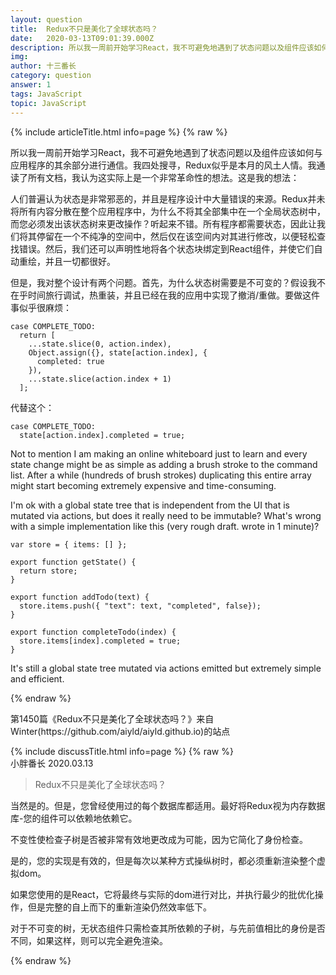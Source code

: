 ```yaml
---
layout: question
title:  Redux不只是美化了全球状态吗？
date:   2020-03-13T09:01:39.000Z
description: 所以我一周前开始学习React，我不可避免地遇到了状态问题以及组件应该如何与应用程序的其余部分进行通信。我四处搜寻，Redux似乎是本月的风土人情。我通读...
img: 
author: 十三番长
category: question
answer: 1
tags: JavaScript
topic: JavaScript
---
```

<div class="article-root">
  <div class="article">
    {% include articleTitle.html info=page %}
    {% raw %}
    <div class="article-content"><p><font style="vertical-align: inherit;"><font style="vertical-align: inherit;">所以我一周前开始学习React，我不可避免地遇到了状态问题以及组件应该如何与应用程序的其余部分进行通信。</font><font style="vertical-align: inherit;">我四处搜寻，Redux似乎是本月的风土人情。</font><font style="vertical-align: inherit;">我通读了所有文档，我认为这实际上是一个非常革命性的想法。</font><font style="vertical-align: inherit;">这是我的想法：</font></font></p>

<p><font style="vertical-align: inherit;"><font style="vertical-align: inherit;">人们普遍认为状态是非常邪恶的，并且是程序设计中大量错误的来源。</font><font style="vertical-align: inherit;">Redux并未将所有内容分散在整个应用程序中，为什么不将其全部集中在一个全局状态树中，而您必须发出该状态树来更改操作？</font><font style="vertical-align: inherit;">听起来不错。</font><font style="vertical-align: inherit;">所有程序都需要状态，因此让我们将其停留在一个不纯净的空间中，然后仅在该空间内对其进行修改，以便轻松查找错误。</font><font style="vertical-align: inherit;">然后，我们还可以声明性地将各个状态块绑定到React组件，并使它们自动重绘，并且一切都很好。</font></font></p>

<p><font style="vertical-align: inherit;"><font style="vertical-align: inherit;">但是，我对整个设计有两个问题。</font><font style="vertical-align: inherit;">首先，为什么状态树需要是不可变的？</font><font style="vertical-align: inherit;">假设我不在乎时间旅行调试，热重装，并且已经在我的应用中实现了撤消/重做。</font><font style="vertical-align: inherit;">要做这件事似乎很麻烦：</font></font></p>

<pre><code>case COMPLETE_TODO:<font></font>
  return [<font></font>
    ...state.slice(0, action.index),<font></font>
    Object.assign({}, state[action.index], {<font></font>
      completed: true<font></font>
    }),<font></font>
    ...state.slice(action.index + 1)<font></font>
  ];<font></font>
</code></pre>

<p><font style="vertical-align: inherit;"><font style="vertical-align: inherit;">代替这个：</font></font></p>

<pre><code>case COMPLETE_TODO:<font></font>
  state[action.index].completed = true;<font></font>
</code></pre>

<p>Not to mention I am making an online whiteboard just to learn and every state change might be as simple as adding a brush stroke to the command list. After a while (hundreds of brush strokes) duplicating this entire array might start becoming extremely expensive and time-consuming.</p>

<p>I'm ok with a global state tree that is independent from the UI that is mutated via actions, but does it really need to be immutable? What's wrong with a simple implementation like this (very rough draft. wrote in 1 minute)?</p>

<pre><code>var store = { items: [] };<font></font>
<font></font>
export function getState() {<font></font>
  return store;<font></font>
}<font></font>
<font></font>
export function addTodo(text) {<font></font>
  store.items.push({ "text": text, "completed", false});<font></font>
}<font></font>
<font></font>
export function completeTodo(index) {<font></font>
  store.items[index].completed = true;<font></font>
}<font></font>
</code></pre>

<p>It's still a global state tree mutated via actions emitted but extremely simple and efficient.</p></div>
    {% endraw %}
  </div>
  <p class="winter_mark">第1450篇《Redux不只是美化了全球状态吗？》来自Winter(https://github.com/aiyld/aiyld.github.io)的站点</p>
  <div class="discuss-wrapper">
    {% include discussTitle.html info=page %}
    {% raw %}
    <div class="discuss-list">
    <div class="discuss-item">
        <div class="discuss-parent">
          <div class="discuss-meta">
            <span class="discuss-user">小胖番长</span>
            <span class="discuss-time">2020.03.13</span>
          </div>
          <div class="discuss-comment"><blockquote>
  <p><font style="vertical-align: inherit;"><font style="vertical-align: inherit;">Redux不只是美化了全球状态吗？</font></font></p>
</blockquote>

<p><font style="vertical-align: inherit;"><font style="vertical-align: inherit;">当然是的。</font><font style="vertical-align: inherit;">但是，您曾经使用过的每个数据库都适用。</font><font style="vertical-align: inherit;">最好将Redux视为内存数据库-您的组件可以依赖地依赖它。</font></font></p>

<p><font style="vertical-align: inherit;"><font style="vertical-align: inherit;">不变性使检查子树是否被非常有效地更改成为可能，因为它简化了身份检查。 </font></font></p>

<p><font style="vertical-align: inherit;"><font style="vertical-align: inherit;">是的，您的实现是有效的，但是每次以某种方式操纵树时，都必须重新渲染整个虚拟dom。 </font></font></p>

<p><font style="vertical-align: inherit;"><font style="vertical-align: inherit;">如果您使用的是React，它将最终与实际的dom进行对比，并执行最少的批优化操作，但是完整的自上而下的重新渲染仍然效率低下。 </font></font></p>

<p><font style="vertical-align: inherit;"><font style="vertical-align: inherit;">对于不可变的树，无状态组件只需检查其所依赖的子树，与先前值相比的身份是否不同，如果这样，则可以完全避免渲染。</font></font></p></div>
        </div></div>
    </div>
    {% endraw %}
  </div>
<div>
